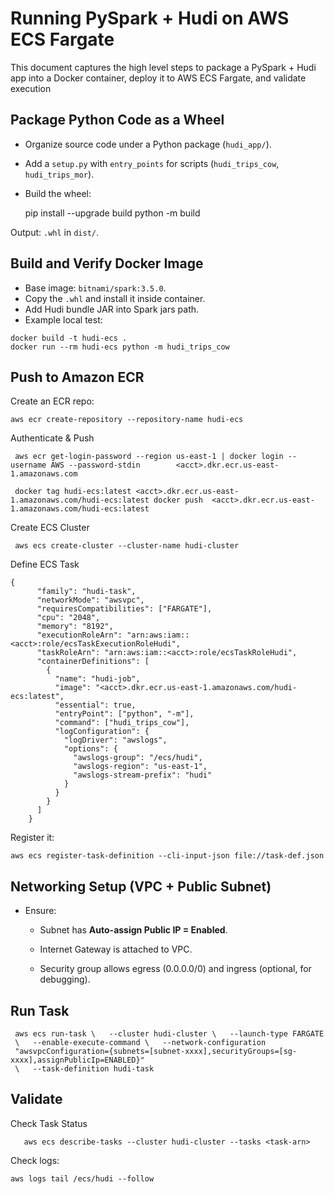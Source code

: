 ﻿

# Running PySpark + Hudi on AWS ECS Fargate

This document captures the high level steps to package a PySpark + Hudi app into a Docker container, deploy it to AWS ECS Fargate, and validate execution

## Package Python Code as a Wheel

-   Organize source code under a Python package (`hudi_app/`).
    
-   Add a `setup.py` with `entry_points` for scripts (`hudi_trips_cow`, `hudi_trips_mor`).
    
-   Build the wheel:

    pip install --upgrade build    python -m build

Output: `.whl` in `dist/`.

## Build and Verify Docker Image
-   Base image: `bitnami/spark:3.5.0`.
-   Copy the `.whl` and install it inside container.
-   Add Hudi bundle JAR into Spark jars path.
-   Example local test:

 ```
 docker build -t hudi-ecs .
 docker run --rm hudi-ecs python -m hudi_trips_cow
 ```  
   
## Push to Amazon ECR

Create an ECR repo:

    aws ecr create-repository --repository-name hudi-ecs

Authenticate & Push

     aws ecr get-login-password --region us-east-1 | docker login --username AWS --password-stdin 		 <acct>.dkr.ecr.us-east-1.amazonaws.com
     
     docker tag hudi-ecs:latest <acct>.dkr.ecr.us-east-1.amazonaws.com/hudi-ecs:latest docker push  <acct>.dkr.ecr.us-east-1.amazonaws.com/hudi-ecs:latest

Create ECS Cluster

     aws ecs create-cluster --cluster-name hudi-cluster

Define ECS Task
 
    {
          "family": "hudi-task",
          "networkMode": "awsvpc",
          "requiresCompatibilities": ["FARGATE"],
          "cpu": "2048",
          "memory": "8192",
          "executionRoleArn": "arn:aws:iam::<acct>:role/ecsTaskExecutionRoleHudi",
          "taskRoleArn": "arn:aws:iam::<acct>:role/ecsTaskRoleHudi",
          "containerDefinitions": [
            {
              "name": "hudi-job",
              "image": "<acct>.dkr.ecr.us-east-1.amazonaws.com/hudi-ecs:latest",
              "essential": true,
              "entryPoint": ["python", "-m"],
              "command": ["hudi_trips_cow"],
              "logConfiguration": {
                "logDriver": "awslogs",
                "options": {
                  "awslogs-group": "/ecs/hudi",
                  "awslogs-region": "us-east-1",
                  "awslogs-stream-prefix": "hudi"
                }
              }
            }
          ]
        }

Register it:

    aws ecs register-task-definition --cli-input-json file://task-def.json

## Networking Setup (VPC + Public Subnet)

-   Ensure:
    
    -   Subnet has **Auto-assign Public IP = Enabled**.
        
    -   Internet Gateway is attached to VPC.
        
    -   Security group allows egress (0.0.0.0/0) and ingress (optional, for debugging).

## Run Task

     aws ecs run-task \   --cluster hudi-cluster \   --launch-type FARGATE
     \   --enable-execute-command \   --network-configuration
     "awsvpcConfiguration={subnets=[subnet-xxxx],securityGroups=[sg-xxxx],assignPublicIp=ENABLED}"
     \   --task-definition hudi-task

## Validate

Check Task Status

       aws ecs describe-tasks --cluster hudi-cluster --tasks <task-arn>

Check logs:

 `aws logs tail /ecs/hudi --follow`



